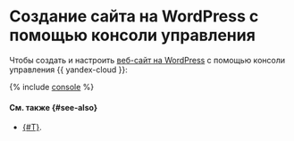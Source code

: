 # Создание сайта на WordPress с помощью консоли управления

Чтобы создать и настроить [веб-сайт на WordPress](index.md) с помощью консоли управления {{ yandex-cloud }}:

{% include [console](../../../_tutorials/_tutorials_includes/wordpress/setup-console.md) %}

#### См. также {#see-also}

* [{#T}](terraform.md).